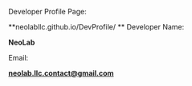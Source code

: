 Developer Profile Page:

**neolabllc.github.io/DevProfile/
**
Developer Name:

**NeoLab**

Email: 

**neolab.llc.contact@gmail.com**
